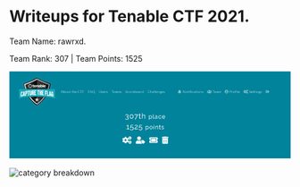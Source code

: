 # Writeups for Tenable CTF 2021. 
Team Name: rawrxd. 

Team Rank: 307   |    Team Points: 1525


![rank](./blob/images/Tenable_Scoreboard.PNG)

![category breakdown](./blob/images/Category_Breakdown.jpg)
